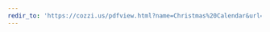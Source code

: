 ```yaml
---
redir_to: 'https://cozzi.us/pdfview.html?name=Christmas%20Calendar&url=https://docs.google.com/document/d/1y9DDzGPw_O46R8Nuwh-7HzU_fyYJ6Ko_YmboOSVXpz8/export?format=pdf'
---
```

